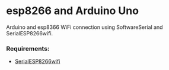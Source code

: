 # esp8266 and Arduino Uno

Arduino and esp8366 WiFi connection using SoftwareSerial and SerialESP8266wifi.

### Requirements:
- [SerialESP8266wifi](https://github.com/ekstrand/ESP8266wifi)
